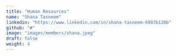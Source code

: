 ```yaml
---
title: "Human Resources"
name: "Shana Tasneem"
linkedin: "https://www.linkedin.com/in/shana-tasneem-6987b120b"
github: "#"
image: "images/members/shana.jpeg"
draft: false
weight: 4
---
```

